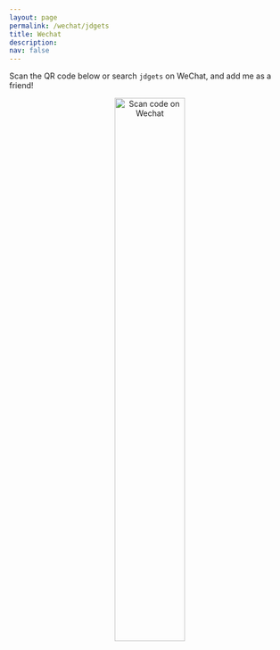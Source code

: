 ```yaml
---
layout: page
permalink: /wechat/jdgets
title: Wechat
description:
nav: false
---
```


Scan the QR code below or search `jdgets` on WeChat, and add me as a friend!

<center>
<img style="display:block;text-align:center" src="{{site.imglocal}}/assets/img/wechat.jpeg" width="50%" alt="Scan code on Wechat" />
</center>
